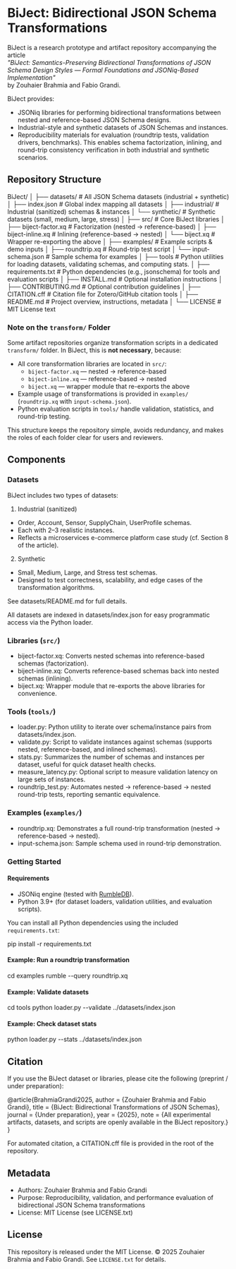 # BiJect: Bidirectional JSON Schema Transformations

BiJect is a research prototype and artifact repository accompanying the article  
*"BiJect: Semantics-Preserving Bidirectional Transformations of JSON Schema Design Styles — Formal Foundations and JSONiq-Based Implementation"*  
by Zouhaier Brahmia and Fabio Grandi.  

BiJect provides:
- JSONiq libraries for performing bidirectional transformations between nested and reference-based JSON Schema designs.
- Industrial-style and synthetic datasets of JSON Schemas and instances.
- Reproducibility materials for evaluation (roundtrip tests, validation drivers, benchmarks).
This enables schema factorization, inlining, and round-trip consistency verification in both industrial and synthetic scenarios.


## Repository Structure

BiJect/
│
├── datasets/                   # All JSON Schema datasets (industrial + synthetic)
│   ├── index.json              # Global index mapping all datasets
│   ├── industrial/             # Industrial (sanitized) schemas & instances
│   └── synthetic/              # Synthetic datasets (small, medium, large, stress)
│
├── src/                        # Core BiJect libraries
│   ├── biject-factor.xq        # Factorization (nested → reference-based)
│   ├── biject-inline.xq        # Inlining (reference-based → nested)
│   └── biject.xq               # Wrapper re-exporting the above
│
├── examples/                   # Example scripts & demo inputs
│   ├── roundtrip.xq            # Round-trip test script
│   └── input-schema.json       # Sample schema for examples
│
├── tools                       # Python utilities for loading datasets, validating schemas, and computing stats.
│
├── requirements.txt            # Python dependencies (e.g., jsonschema) for tools and evaluation scripts
│
├── INSTALL.md                  # Optional installation instructions
│
├── CONTRIBUTING.md             # Optional contribution guidelines
│
├── CITATION.cff                # Citation file for Zotero/GitHub citation tools
│
├── README.md                   # Project overview, instructions, metadata
│
└── LICENSE                     # MIT License text

### Note on the `transform/` Folder

Some artifact repositories organize transformation scripts in a dedicated `transform/` folder. In BiJect, this is **not necessary**, because:

- All core transformation libraries are located in `src/`:
  - `biject-factor.xq` — nested → reference-based  
  - `biject-inline.xq` — reference-based → nested  
  - `biject.xq` — wrapper module that re-exports the above  
- Example usage of transformations is provided in `examples/` (`roundtrip.xq` with `input-schema.json`).  
- Python evaluation scripts in `tools/` handle validation, statistics, and round-trip testing.

This structure keeps the repository simple, avoids redundancy, and makes the roles of each folder clear for users and reviewers.


## Components

### Datasets

BiJect includes two types of datasets:

1. Industrial (sanitized)
- Order, Account, Sensor, SupplyChain, UserProfile schemas.
- Each with 2–3 realistic instances.
- Reflects a microservices e-commerce platform case study (cf. Section 8 of the article).

2. Synthetic
- Small, Medium, Large, and Stress test schemas.
- Designed to test correctness, scalability, and edge cases of the transformation algorithms.

See datasets/README.md for full details.

All datasets are indexed in datasets/index.json for easy programmatic access via the Python loader.


### Libraries (`src/`)
- biject-factor.xq: Converts nested schemas into reference-based schemas (factorization).
- biject-inline.xq: Converts reference-based schemas back into nested schemas (inlining).
- biject.xq: Wrapper module that re-exports the above libraries for convenience.

### Tools (`tools/`)
- loader.py: Python utility to iterate over schema/instance pairs from datasets/index.json.
- validate.py: Script to validate instances against schemas (supports nested, reference-based, and inlined schemas).
- stats.py: Summarizes the number of schemas and instances per dataset, useful for quick dataset health checks.
- measure_latency.py: Optional script to measure validation latency on large sets of instances.
- roundtrip_test.py: Automates nested → reference-based → nested round-trip tests, reporting semantic equivalence.

### Examples (`examples/`)
- roundtrip.xq: Demonstrates a full round-trip transformation (nested → reference-based → nested).
- input-schema.json: Sample schema used in round-trip demonstration.

### Getting Started

#### Requirements
- JSONiq engine (tested with [RumbleDB](https://rumbledb.org/)).
- Python 3.9+ (for dataset loaders, validation utilities, and evaluation scripts).

You can install all Python dependencies using the included `requirements.txt`:

pip install -r requirements.txt

#### Example: Run a roundtrip transformation

cd examples
rumble --query roundtrip.xq

#### Example: Validate datasets
cd tools
python loader.py --validate ../datasets/index.json

#### Example: Check dataset stats
python loader.py --stats ../datasets/index.json

## Citation
If you use the BiJect dataset or libraries, please cite the following (preprint / under preparation):

@article{BrahmiaGrandi2025,
  author    = {Zouhaier Brahmia and Fabio Grandi},
  title     = {BiJect: Bidirectional Transformations of JSON Schemas},
  journal   = {Under preparation},
  year      = {2025},
  note      = {All experimental artifacts, datasets, and scripts are openly available in the BiJect repository.}
}

For automated citation, a CITATION.cff file is provided in the root of the repository.

## Metadata
- Authors: Zouhaier Brahmia and Fabio Grandi
- Purpose: Reproducibility, validation, and performance evaluation of bidirectional JSON Schema transformations
- License: MIT License (see LICENSE.txt)

   
## License
This repository is released under the MIT License.
© 2025 Zouhaier Brahmia and Fabio Grandi. See `LICENSE.txt` for details.
